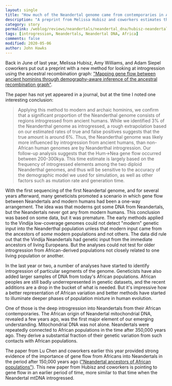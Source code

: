 ```yaml
---
layout: single
title: "How much of the Neandertal genome came from contemporaries in Africa?"
description: "A preprint from Melissa Hubisz and coworkers estimates that some 6 percent of the Neandertal genome actually is African."
category: story
permalink: /weblog/reviews/neandertals/neandertal_dna/hubisz-neandertal-introgression-africa-2020.html
tags: [introgression, Neandertals, Neandertal DNA, Africa]
comments: false
modified: 2020-05-06
author: John Hawks
---
```



Back in June of last year, Melissa Hubisz, Amy Williams, and Adam Siepel coworkers put out a preprint with a new method for looking at introgression using the ancestral recombination graph: <a href="https://doi.org/10.1101/687368">"Mapping gene flow between ancient hominins through demography-aware inference of the ancestral recombination graph"</a>.

The paper has not yet appeared in a journal, but at the time I noted one interesting conclusion:

<blockquote>Applying this method to modern and archaic hominins, we confirm that a significant proportion of the Neanderthal genome consists of regions introgressed from ancient humans. While we identified 3% of the Neanderthal genome as introgressed, a rough extrapolation based on our estimated rates of true and false positives suggests that the true amount is around 6%. Thus, the Neanderthal genome was likely more influenced by introgression from ancient humans, than non-African human genomes are by Neanderthal introgression. Our follow-up analysis suggests that the Hum→Nea gene flow occurred between 200-300kya. This time estimate is largely based on the frequency of introgressed elements among the two diploid Neanderthal genomes, and thus will be sensitive to the accuracy of the demographic model we used for simulation, as well as other factors such as mutation rate and generation time.</blockquote>

With the first sequencing of the first Neandertal genome, and for several years afterward, many geneticists promoted a scenario in which gene flow between Neandertals and modern humans had been a one-way arrangement. The idea was that moderns got some DNA from Neandertals, but the Neandertals never got any from modern humans. This conclusion was based on some data, but it was premature. The early methods applied to the Vindija low-coverage genomes could not detect "modern" genetic input into the Neanderthal population unless that modern input came from the ancestors of <em>some</em> modern populations and not others. The data did rule out that the Vindija Neandertals had genetic input from the immediate ancestors of living Europeans. But the analyses could not test for older introgression from African-derived populations not closely related to one living population or another.

In the last year or two, a number of analyses have started to identify introgression of particular segments of the genome. Geneticists have also added larger samples of DNA from today's African populations. African peoples are still badly underrepresented in genetic datasets, and the recent additions are a drop in the bucket of what is needed. But it's impressive how a better representation of African variation and better methods have started to illuminate deeper phases of population mixture in human evolution.

One of those is the deep introgression into Neandertals from their African contemporaries. The African origin of Neandertal mitochondrial DNA, revealed a few years ago, was the first major element of our emerging understanding. Mitochondrial DNA was not alone. Neandertals were repeatedly connected to African populations in the time after 350,000 years ago. They derive a substantial fraction of their genetic variation from such contacts with African populations.

The paper from Lu Chen and coworkers earlier this year provided strong evidence of the importance of gene flow from Africans into Neandertals in the period after 150,000 years ago (<a href="http://johnhawks.net/weblog/reviews/neandertals/neandertal-dna/chen-neandertal-dna-africa-2020.html">"Neandertal ancestors of African populations"</a>). This new paper from Hubisz and coworkers is pointing to gene flow in an earlier period of time, more similar to that time when the Neandertal mtDNA introgressed.


